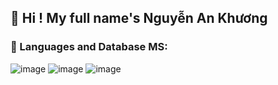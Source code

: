 <h2>👋 Hi ! My full name's Nguyễn An Khương</h2>

<h3>🔣 Languages and Database MS:</h3>

![image](https://github.com/nakhuong269/nakhuong269/assets/75614193/d24f111d-b9ff-4207-81d9-62e4dfc2db22)
![image](https://github.com/nakhuong269/nakhuong269/assets/75614193/e55de5bf-e64d-4546-8a08-5756c7a37f97)
![image](https://user-images.githubusercontent.com/75614193/258993976-f6edcc31-92c2-4a0b-9f59-d8f74e3257d2.png)
